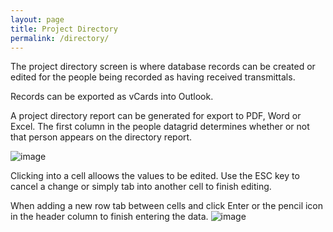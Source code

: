 ```yaml
---
layout: page
title: Project Directory
permalink: /directory/
---
```

The project directory screen is where database records can be created or edited for the people being recorded as having received transmittals. 

Records can be exported as vCards into Outlook.

A project directory report can be generated for export to PDF, Word or Excel.  The first column in the people datagrid determines whether or not that person appears on the directory report.

![image](https://user-images.githubusercontent.com/1886088/178133489-fdd5f878-f75f-442b-9e86-3773e31d5229.png)

Clicking into a cell alloows the values to be edited. Use the ESC key to cancel a change or simply tab into another cell to finish editing. 

When adding a new row tab between cells and click Enter or the pencil icon in the header column to finish entering the data.
![image](https://user-images.githubusercontent.com/1886088/178133637-a494387d-e3c4-41b5-9056-610ef47e1c4d.png)
